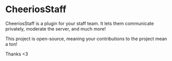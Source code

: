 # CheeriosStaff

CheeriosStaff is a plugin for your staff team. It lets them communicate privately, moderate the server, and much more!

This project is open-source, meaning your contributions to the project mean a ton!

Thanks <3
